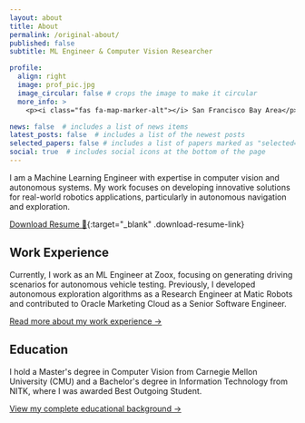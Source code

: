 ```yaml
---
layout: about
title: About
permalink: /original-about/
published: false
subtitle: ML Engineer & Computer Vision Researcher

profile:
  align: right
  image: prof_pic.jpg
  image_circular: false # crops the image to make it circular
  more_info: >
    <p><i class="fas fa-map-marker-alt"></i> San Francisco Bay Area</p>

news: false  # includes a list of news items
latest_posts: false  # includes a list of the newest posts
selected_papers: false # includes a list of papers marked as "selected={true}"
social: true  # includes social icons at the bottom of the page
---
```


I am a Machine Learning Engineer with expertise in computer vision and autonomous systems. My work focuses on developing innovative solutions for real-world robotics applications, particularly in autonomous navigation and exploration.

[Download Resume 📝](/assets/pdf/Neha_Boloor_Resume.pdf){:target="_blank" .download-resume-link}

## Work Experience
Currently, I work as an ML Engineer at Zoox, focusing on generating driving scenarios for autonomous vehicle testing. Previously, I developed autonomous exploration algorithms as a Research Engineer at Matic Robots and contributed to Oracle Marketing Cloud as a Senior Software Engineer.

[Read more about my work experience →](/experience)

## Education
I hold a Master's degree in Computer Vision from Carnegie Mellon University (CMU) and a Bachelor's degree in Information Technology from NITK, where I was awarded Best Outgoing Student.

[View my complete educational background →](/education)
